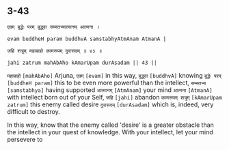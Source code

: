 ## 3-43


```shloka-sa
एवम् बुद्धेः परम् बुद्ध्वा सम्स्तभ्यात्मानम् आत्मना ।
```
```shloka-sa-hk
evam buddheH param buddhvA samstabhyAtmAnam AtmanA |
```
```shloka-sa
जहि शत्रुम् महाबाहो कामरूपम् दुरासदम् ॥ ४३ ॥
```
```shloka-sa-hk
jahi zatrum mahAbAho kAmarUpam durAsadam || 43 ||
```

`महाबाहो` `[mahAbAho]` Arjuna, `एवम्` `[evam]` in this way, `बुद्ध्वा` `[buddhvA]` knowing `बुद्धेः परम्` `[buddheH param]` this to be even more powerful than the intellect, `सम्स्तभ्य` `[samstabhya]` having supported `आत्मानम्` `[AtmAnam]` your mind `आत्मना` `[AtmanA]` with intellect born out of your Self, `जहि` `[jahi]` abandon `कामरूपम् शत्रुम्` `[kAmarUpam zatrum]` this enemy called desire `दुरासदम्` `[durAsadam]` which is, indeed, very difficult to destroy.



In this way, know that the enemy called 'desire' is a greater obstacle than the intellect in your quest of knowledge. With your intellect, let your mind persevere to 

